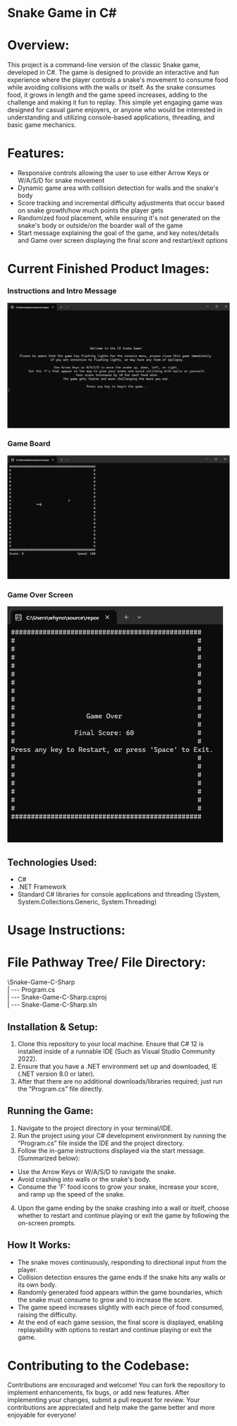 # Snake Game in C#

# Overview:

This project is a command-line version of the classic Snake game, developed in C#. The game is designed to provide an interactive and fun experience where the player controls a snake's movement to consume food while avoiding collisions with the walls or itself. As the snake consumes food, it grows in length and the game speed increases, adding to the challenge and making it fun to replay. This simple yet engaging game was designed for casual game enjoyers, or anyone who would be interested in understanding and utilizing console-based applications, threading, and basic game mechanics.

# Features:
- Responsive controls allowing the user to use either Arrow Keys or W/A/S/D for snake movement
- Dynamic game area with collision detection for walls and the snake's body
- Score tracking and incremental difficulty adjustments that occur based on snake growth/how much points the player gets
- Randomized food placement, while ensuring it's not generated on the snake's body or outside/on the boarder wall of the game
- Start message explaining the goal of the game, and key notes/details and Game over screen displaying the final score and restart/exit options

# Current Finished Product Images:

### Instructions and Intro Message
![Snake Game – Instructions and Intro Message](ReadMe_File_Images/Snake_Game_Instructions+Intro_Message.png)

### Game Board
![Snake Game – Console Gameplay Board](ReadMe_File_Images/Snake_Game_GUI_Game_Board.png)

### Game Over Screen
![Snake Game – Game Over Screen](ReadMe_File_Images/Snake_Game_Game_Over.png)

## Technologies Used:
- C#
- .NET Framework
- Standard C# libraries for console applications and threading (System, System.Collections.Generic, System.Threading)

# Usage Instructions:

# File Pathway Tree/ File Directory:

\Snake-Game-C-Sharp\
      | --- Program.cs\
      | --- Snake-Game-C-Sharp.csproj\
      | --- Snake-Game-C-Sharp.sln

## Installation & Setup:
1. Clone this repository to your local machine. Ensure that C# 12 is installed inside of a runnable IDE (Such as Visual Studio Community 2022).
2. Ensure that you have a .NET environment set up and downloaded, IE (.NET version 8.0 or later).
3. After that there are no additional downloads/libraries required; just run the “Program.cs” file directly.

## Running the Game:
1. Navigate to the project directory in your terminal/IDE.
2. Run the project using your C# development environment by running the “Program.cs” file inside the IDE and the project directory.
3. Follow the in-game instructions displayed via the start message. (Summarized below):
-	Use the Arrow Keys or W/A/S/D to navigate the snake.
-	Avoid crashing into walls or the snake's body.
-	Consume the 'F' food icons to grow your snake, increase your score, and ramp up the speed of the snake.
4. Upon the game ending by the snake crashing into a wall or itself, choose whether to restart and continue playing or exit the game by following the on-screen prompts.

## How It Works:
-	The snake moves continuously, responding to directional input from the player.
-	Collision detection ensures the game ends if the snake hits any walls or its own body.
-	Randomly generated food appears within the game boundaries, which the snake must consume to grow and to increase the score.
-	The game speed increases slightly with each piece of food consumed, raising the difficulty.
-	At the end of each game session, the final score is displayed, enabling replayability with options to restart and continue playing or exit the game.

# Contributing to the Codebase:
Contributions are encouraged and welcome! You can fork the repository to implement enhancements, fix bugs, or add new features. After implementing your changes, submit a pull request for review. Your contributions are appreciated and help make the game better and more enjoyable for everyone!
